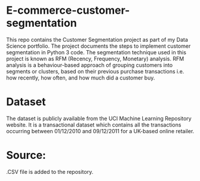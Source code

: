 # E-commerce-customer-segmentation
This repo contains the Customer Segmentation project as part of my Data Science portfolio. The project documents the steps to implement customer segmentation in Python 3 code. The segmentation technique used in this project is known as RFM (Recency, Frequency, Monetary) analysis. RFM analysis is a behaviour-based approach of grouping customers into segments or clusters, based on their previous purchase transactions i.e. how recently, how often, and how much did a customer buy.
# Dataset
The dataset is publicly available from the UCI Machine Learning Repository website. It is a transactional dataset which contains all the transactions occurring between 01/12/2010 and 09/12/2011 for a UK-based online retailer.

# Source: 
.CSV file is added to the repository.
